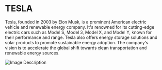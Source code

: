 # TESLA
Tesla, founded in 2003 by Elon Musk, is a prominent American electric vehicle and renewable energy company. 
It's renowned for its cutting-edge electric cars such as Model S, Model 3, Model X, and Model Y, known for their performance and range. 
Tesla also offers energy storage solutions and solar products to promote sustainable energy adoption.
The company's vision is to accelerate the global shift towards clean transportation and renewable energy sources.

<img src=" https://encrypted-tbn0.gstatic.com/images?q=tbn:ANd9GcTraisLff2rpFgV2kXLRF5g1VNLyTSx6Cio8A&usqp=CAU" alt="Image Description">
